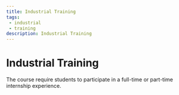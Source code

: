 ```yaml
---
title: Industrial Training
tags: 
 - industrial
 - training
description: Industrial Training
---
```


# Industrial Training

The course require students to participate in a full-time or part-time internship experience.